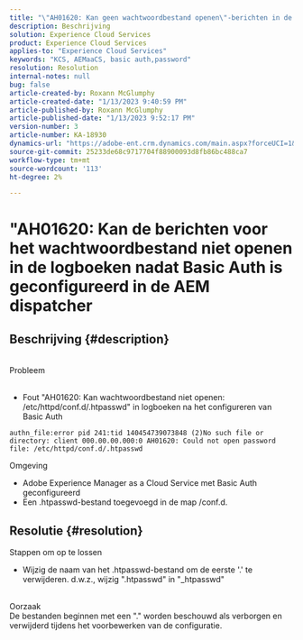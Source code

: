 ```yaml
---
title: "\"AH01620: Kan geen wachtwoordbestand openen\"-berichten in de logboeken nadat Basic Auth in de AEM dispatcher is geconfigureerd"
description: Beschrijving
solution: Experience Cloud Services
product: Experience Cloud Services
applies-to: "Experience Cloud Services"
keywords: "KCS, AEMaaCS, basic auth,password"
resolution: Resolution
internal-notes: null
bug: false
article-created-by: Roxann McGlumphy
article-created-date: "1/13/2023 9:40:59 PM"
article-published-by: Roxann McGlumphy
article-published-date: "1/13/2023 9:52:17 PM"
version-number: 3
article-number: KA-18930
dynamics-url: "https://adobe-ent.crm.dynamics.com/main.aspx?forceUCI=1&pagetype=entityrecord&etn=knowledgearticle&id=bc055af6-8a93-ed11-aad1-6045bd006a22"
source-git-commit: 25233de68c9717704f88900093d8fb86bc488ca7
workflow-type: tm+mt
source-wordcount: '113'
ht-degree: 2%

---
```


# &quot;AH01620: Kan de berichten voor het wachtwoordbestand niet openen in de logboeken nadat Basic Auth is geconfigureerd in de AEM dispatcher

## Beschrijving {#description}

<br>Probleem<br><br>
- Fout &quot;AH01620: Kan wachtwoordbestand niet openen: /etc/httpd/conf.d/.htpasswd&quot; in logboeken na het configureren van Basic Auth



```
authn_file:error pid 241:tid 140454739073848 (2)No such file or directory: client 000.00.00.000:0 AH01620: Could not open password file: /etc/httpd/conf.d/.htpasswd
```

Omgeving
- Adobe Experience Manager as a Cloud Service met Basic Auth geconfigureerd
- Een .htpasswd-bestand toegevoegd in de map /conf.d.





## Resolutie {#resolution}

Stappen om op te lossen
- Wijzig de naam van het .htpasswd-bestand om de eerste &#39;.&#39; te verwijderen. d.w.z., wijzig &quot;.htpasswd&quot; in &quot;_htpasswd&quot;

<br>Oorzaak <br>
De bestanden beginnen met een &quot;.&quot; worden beschouwd als verborgen en verwijderd tijdens het voorbewerken van de configuratie.
